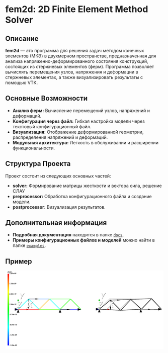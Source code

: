 # fem2d: 2D Finite Element Method Solver

## Описание

**fem2d** — это программа для решения задач методом конечных элементов (МКЭ) в двухмерном пространстве, предназначенная для анализа напряженно-деформированного состояния конструкций, состоящих из стержневых элементов (ферм). Программа позволяет вычислять перемещения узлов, напряжения и деформации в стержневых элементах, а также визуализировать результаты с помощью VTK.

## Основные Возможности

- **Анализ ферм:** Вычисление перемещений узлов, напряжений и деформаций.
- **Конфигурация через файл:** Гибкая настройка модели через текстовый конфигурационный файл.
- **Визуализация:** Отображение деформированной геометрии, распределения напряжений и деформаций.
- **Модульная архитектура:** Легкость в обслуживании и расширении функциональности.

## Структура Проекта

Проект состоит из следующих основных частей:
- **solver:** Формирование матрицы жесткости и вектора сила, решение СЛАУ
- **preprocessor:** Обработка конфигурационного файла и создание модели.
- **postprocessor:** Визуализация результатов.

## Дополнительная информация

- **Подробная документация** находится в папке [`docs`](docs).
- **Примеры конфигурационных файлов и моделей** можно найти в папке [`examples`](examples).

## Пример
![alt text](examples/example.png)
